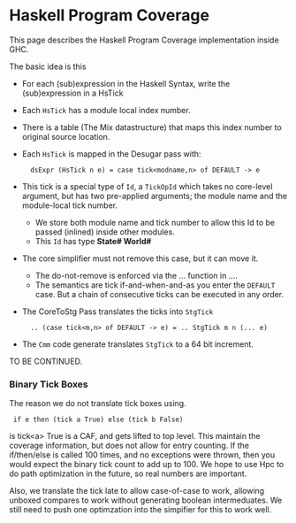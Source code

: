 # Haskell Program Coverage


This page describes the Haskell Program Coverage implementation inside GHC.


The basic idea is this

- For each (sub)expression in the Haskell Syntax, write the (sub)expression in a HsTick
- Each `HsTick` has a module local index number.
- There is a table (The Mix datastructure) that maps this index number to original source location.
- Each `HsTick` is mapped in the Desugar pass with: 

  ```wiki
    dsExpr (HsTick n e) = case tick<modname,n> of DEFAULT -> e
  ```
- This tick is a special type of `Id`, a `TickOpId` which takes no core-level argument, but has two pre-applied arguments; the module name and the module-local tick number.

  - We store both module name and tick number to allow this Id to be passed (inlined) inside other modules.
  - This `Id` has type **State\# World\#**
- The core simplifier must not remove this case, but it can move it.

  - The do-not-remove is enforced via the ... function in ....
  - The semantics are tick if-and-when-and-as you enter the `DEFAULT` case. But a chain of consecutive ticks can be executed in any order.
- The CoreToStg Pass translates the ticks into `StgTick`

  ```wiki
    .. (case tick<m,n> of DEFAULT -> e) = .. StgTick m n (... e)
  ```
- The `Cmm` code generate translates `StgTick` to a 64 bit increment.


TO BE CONTINUED.

### Binary Tick Boxes


The reason we do not translate tick boxes using.

```wiki
 if e then (tick a True) else (tick b False)
```


is tick\<a\> True is a CAF, and gets lifted to top level. This maintain the coverage information, but does not allow for entry counting. If the if/then/else is called 100 times, and no exceptions were thrown, then you would expect the binary tick count to add up to 100. We hope to use Hpc to do path optimization in the future, so real numbers are important.
 
Also, we translate the tick late to allow case-of-case to work, allowing unboxed compares to work without generating boolean intermeduates. We still need to push one optimzation into the simpifier for this to work well.
